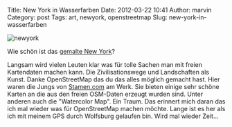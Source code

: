 Title: New York in Wasserfarben
Date: 2012-03-22 10:41
Author: marvin
Category: post
Tags: art, newyork, openstreetmap
Slug: new-york-in-wasserfarben

![newyork]({filename}/images/newyork.png)

Wie schön ist das [gemalte New
York](http://maps.stamen.com/watercolor/#12/40.7917/-73.9118)?

Langsam wird vielen Leuten klar was für tolle Sachen man mit freien
Kartendaten machen kann. Die Zivilisationswege und Landschaften als
Kunst. Danke OpenStreetMap das du das alles möglich gemacht hast. Hier
waren die Jungs von [Stamen.com](http://maps.stamen.com/) am Werk. Sie
bieten einige sehr schöne Karten an die aus den freien OSM-Daten erzeugt
wurden sind. Unter anderen auch die "Watercolor Map". Ein Traum. Das
erinnert mich daran das ich mal wieder was für OpenStreetMap machen
möchte. Lange ist es her als ich mit meinem GPS durch Wolfsburg gelaufen
bin. Wird mal wieder Zeit...

